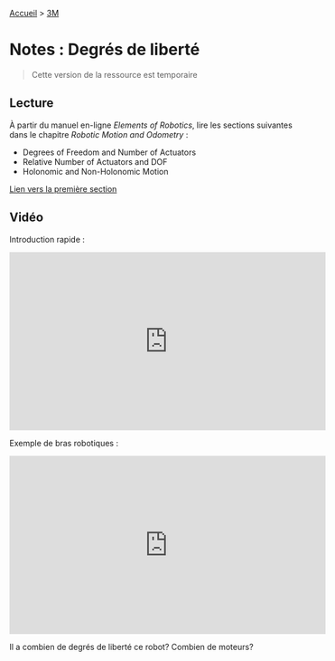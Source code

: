 [Accueil](./index.md) > [3M](./acceuil4M.md#projet-5--systèmes-mécaniques)

# Notes : Degrés de liberté

> Cette version de la ressource est temporaire

## Lecture

À partir du manuel en-ligne _Elements of Robotics_, lire les sections suivantes dans le chapitre _Robotic Motion and Odometry_ :

- Degrees of Freedom and Number of Actuators
- Relative Number of Actuators and DOF
- Holonomic and Non-Holonomic Motion

[Lien vers la première section](https://link.springer.com/chapter/10.1007/978-3-319-62533-1_5#Sec14)

## Vidéo

Introduction rapide :
<iframe width="560" height="315" src="https://www.youtube.com/embed/2pbLqDY-Fwo?si=_epm-J2_42qedzBF" title="YouTube video player" frameborder="0" allow="accelerometer; autoplay; clipboard-write; encrypted-media; gyroscope; picture-in-picture; web-share" referrerpolicy="strict-origin-when-cross-origin" allowfullscreen></iframe>

Exemple de bras robotiques :

<iframe width="560" height="315" src="https://www.youtube.com/embed/xQkPjDEbFoU?si=Bns1rwX1UhHNreym" title="YouTube video player" frameborder="0" allow="accelerometer; autoplay; clipboard-write; encrypted-media; gyroscope; picture-in-picture; web-share" referrerpolicy="strict-origin-when-cross-origin" allowfullscreen></iframe>

Il a combien de degrés de liberté ce robot? Combien de moteurs?
